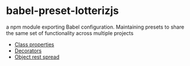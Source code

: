 # babel-preset-lotterizjs
a npm module exporting Babel configuration. Maintaining presets to share the same set of functionality across multiple projects

* [Class properties](https://github.com/jeffmo/es-class-fields-and-static-properties)
* [Decorators](https://github.com/wycats/javascript-decorators)
* [Object rest spread](https://github.com/sebmarkbage/ecmascript-rest-spread)
